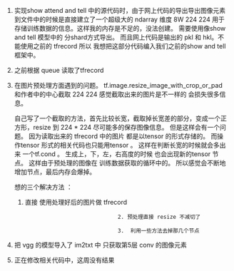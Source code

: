 1. 实现show attend and tell 中的源代码时，由于网上代码的导出导出图像元素到文件中的时候是直接建立了一个超级大的 ndarray  维度 8W 224 224 用于存储训练数据的信息。这样我的内存是不足的，没法创建。 需要使用像show and tell 模型中的 分shard方式导出。 而且网上代码是输出的 pkl  和 hkl。不能使用之前的 tfrecord 所以 我想把这部分代码编入我们之前的show and tell 框架中。

2. 之前根据 queue 读取了tfrecord 

3. 在图片预处理方面遇到的问题。 tf.image.resize_image_with_crop_or_pad 和作者中的中心截取 224 224 感觉截取出来的图片是不一样的 会损失很多信息。 

   自己写了一个截取的方法，首先比较长宽，截取掉长宽差的部分，变成一个正方形，resize 到 224 * 224 尽可能多的保存图像信息。 但是这样会有一个问题。 因为读取出来的 tfrecord 中的图片 都是以tensor 的形式存储的。 而操作tensor 形式的相关代码也只能用tensor 。 这样在判断长宽的时候就会多出来 一个tf.cond 。 生成上，下，左，右高度的时候 也会出现新的tensor 节点。 这样由于预处理的图像在 训练数据获取的循环中的。 所以感觉会不断地增加节点，最后内存会爆掉。

   想的三个解决方法 ：  

   1.  直接 使用处理好后的图片做 tfrecord

                                        2. 预处理直接 resize 不减切了

                                        3.  利用一些方法去掉那几个节点

                                            

4. 把 vgg 的模型导入了 im2txt 中 只获取第5层 conv 的图像元素
5. 正在修改相关代码中，这周没有结果


